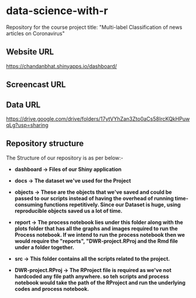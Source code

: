 # data-science-with-r
Repository for the course project
title: "Multi-label Classification of news articles on Coronavirus"


## Website URL

https://chandanbhat.shinyapps.io/dashboard/


## Screencast URL


## Data URL
https://drive.google.com/drive/folders/17ytVYhZan3Zto0aCs58IrcKQkHPuwqLg?usp=sharing
## Repository structure


The Structure of our repository is as per below:-

* **dashboard -> Files of our Shiny application**

* **docs -> The dataset we've used for the Project**


* **objects -> These are the objects that we've saved and could be passed to our scripts instead of having the overhead of running time-consuming functions repetitively. Since our Dataset is huge, using reproducible objects saved us a lot of time.**


* **report -> The process notebook lies under this folder along with the plots folder that has all the graphs and images required to run the Process notebook. If we intend to run the process notebook then we would require the "reports", "DWR-project.RProj and the Rmd file under a folder together.**


* **src -> This folder contains all the scripts related to the project.**


* **DWR-project.RProj -> The RProject file is required as we've not hardcoded any file path anywhere. so teh scripts and process notebook would take the path of the RProject and run the underlying codes and process notebook.**



